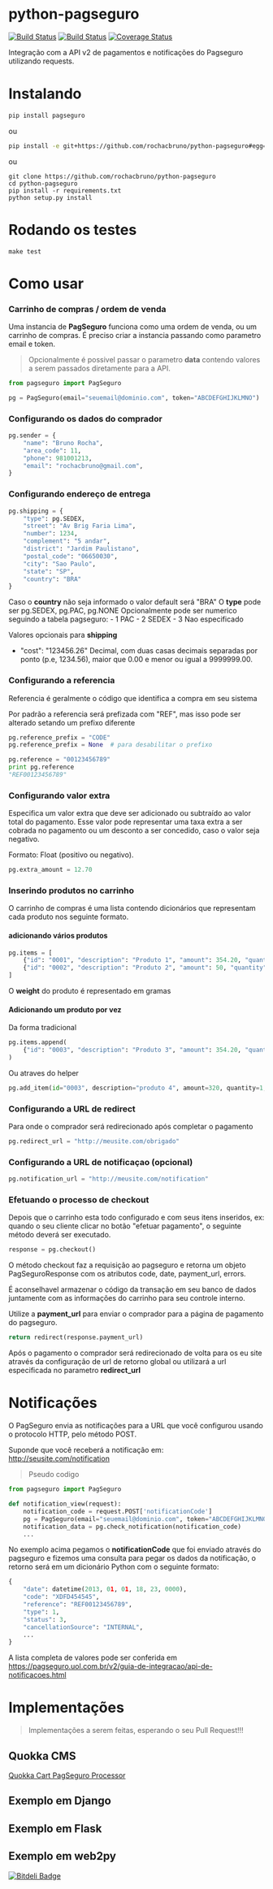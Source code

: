 python-pagseguro
================
[![Build
Status](https://travis-ci.org/rochacbruno/python-pagseguro.png)](https://travis-ci.org/rochacbruno/python-pagseguro)
[![Build
Status](https://drone.io/github.com/rochacbruno/python-pagseguro/status.png)](https://drone.io/github.com/rochacbruno/python-pagseguro/latest)
[![Coverage
Status](https://coveralls.io/repos/rochacbruno/python-pagseguro/badge.png)](https://coveralls.io/r/rochacbruno/python-pagseguro)

Integração com a API v2 de pagamentos e notificações do Pagseguro utilizando requests.

Instalando
==========================
```bash
pip install pagseguro
```

ou


```bash
pip install -e git+https://github.com/rochacbruno/python-pagseguro#egg=pagseguro
```

ou

```
git clone https://github.com/rochacbruno/python-pagseguro
cd python-pagseguro
pip install -r requirements.txt
python setup.py install
```

Rodando os testes
=================

```
make test
```

Como usar
=========

### Carrinho de compras / ordem de venda

Uma instancia de **PagSeguro** funciona como uma ordem de venda, ou um carrinho de compras. É preciso criar a instancia passando como parametro email e token.

> Opcionalmente é possivel passar o parametro **data** contendo valores a serem passados diretamente para a API.

```python
from pagseguro import PagSeguro

pg = PagSeguro(email="seuemail@dominio.com", token="ABCDEFGHIJKLMNO")
```

### Configurando os dados do comprador

```python
pg.sender = {
    "name": "Bruno Rocha",
    "area_code": 11,
    "phone": 981001213,
    "email": "rochacbruno@gmail.com",
}
```

### Configurando endereço de entrega
```python
pg.shipping = {
    "type": pg.SEDEX,
    "street": "Av Brig Faria Lima",
    "number": 1234,
    "complement": "5 andar",
    "district": "Jardim Paulistano",
    "postal_code": "06650030",
    "city": "Sao Paulo",
    "state": "SP",
    "country": "BRA"
}
```

Caso o **country** não seja informado o valor default será "BRA"
O **type** pode ser pg.SEDEX, pg.PAC, pg.NONE
Opcionalmente pode ser numerico seguindo a tabela pagseguro:
    - 1 PAC
    - 2 SEDEX
    - 3 Nao especificado

Valores opcionais para **shipping**
- "cost": "123456.26"
    Decimal, com duas casas decimais separadas por ponto (p.e, 1234.56), maior que 0.00 e menor ou igual a 9999999.00.


### Configurando a referencia

Referencia é geralmente o código que identifica a compra em seu sistema

Por padrão a referencia será prefizada com "REF", mas isso pode ser alterado setando um prefixo diferente

```python
pg.reference_prefix = "CODE"
pg.reference_prefix = None  # para desabilitar o prefixo
```

```python
pg.reference = "00123456789"
print pg.reference
"REF00123456789"
```

### Configurando valor extra

Especifica um valor extra que deve ser adicionado ou subtraído ao valor total do pagamento. Esse valor pode representar uma taxa extra a ser cobrada no pagamento ou um desconto a ser concedido, caso o valor seja negativo.

Formato: Float (positivo ou negativo).

```python
pg.extra_amount = 12.70
```

### Inserindo produtos no carrinho

O carrinho de compras é uma lista contendo dicionários que representam cada produto nos seguinte formato.

#### adicionando vários produtos

```python
pg.items = [
    {"id": "0001", "description": "Produto 1", "amount": 354.20, "quantity": 2, "weight": 200},
    {"id": "0002", "description": "Produto 2", "amount": 50, "quantity": 1, "weight": 1000}
]
```

O **weight** do produto é representado em gramas

#### Adicionando um produto por vez

Da forma tradicional

```python
pg.items.append(
    {"id": "0003", "description": "Produto 3", "amount": 354.20, "quantity": 2, "weight": 200},
)
```

Ou atraves do helper

```python
pg.add_item(id="0003", description="produto 4", amount=320, quantity=1, weight=2500)
```

### Configurando a URL de redirect

Para onde o comprador será redirecionado após completar o pagamento

```python
pg.redirect_url = "http://meusite.com/obrigado"
```

### Configurando a URL de notificaçao (opcional)

```python
pg.notification_url = "http://meusite.com/notification"
```

### Efetuando o processo de checkout

Depois que o carrinho esta todo configurado e com seus itens inseridos, ex: quando o seu cliente clicar no botão "efetuar pagamento", o seguinte método deverá ser executado.

```python
response = pg.checkout()
```

O método checkout faz a requisição ao pagseguro e retorna um objeto PagSeguroResponse com os atributos code, date, payment_url, errors.

É aconselhavel armazenar o código da transação em seu banco de dados juntamente com as informações do carrinho para seu controle interno.

Utilize a **payment_url** para enviar o comprador para a página de pagamento do pagseguro.

```python
return redirect(response.payment_url)
```

Após o pagamento o comprador será redirecionado de volta para os eu site através da configuração de url de retorno global ou utilizará a url especificada no parametro **redirect_url**

# Notificações

O PagSeguro envia as notificações para a URL que você configurou usando o protocolo HTTP, pelo método POST.

Suponde que você receberá a notificação em: http://seusite.com/notification

> Pseudo codigo

```python
from pagseguro import PagSeguro

def notification_view(request):
    notification_code = request.POST['notificationCode']
    pg = PagSeguro(email="seuemail@dominio.com", token="ABCDEFGHIJKLMNO")
    notification_data = pg.check_notification(notification_code)
    ...
```

No exemplo acima pegamos o **notificationCode** que foi enviado através do pagseguro e fizemos uma consulta para pegar os dados da notificação, o retorno será em um dicionário Python com o seguinte formato:

```python
{
    "date": datetime(2013, 01, 01, 18, 23, 0000),
    "code": "XDFD454545",
    "reference": "REF00123456789",
    "type": 1,
    "status": 3,
    "cancellationSource": "INTERNAL",
    ...
}
```

A lista completa de valores pode ser conferida em  https://pagseguro.uol.com.br/v2/guia-de-integracao/api-de-notificacoes.html


# Implementações

> Implementações a serem feitas, esperando o seu Pull Request!!!

## Quokka CMS
[Quokka Cart PagSeguro Processor](https://github.com/pythonhub/quokka-cart/blob/master/processors/pagseguro_processor.py)

## Exemplo em Django

## Exemplo em Flask

## Exemplo em web2py

[![Bitdeli Badge](https://d2weczhvl823v0.cloudfront.net/rochacbruno/python-pagseguro/trend.png)](https://bitdeli.com/free "Bitdeli Badge")

